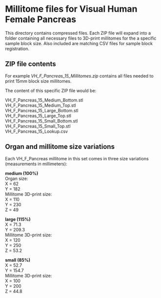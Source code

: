 # Millitome files for Visual Human Female Pancreas

This directory contains compressed files. Each ZIP file will expand into a folder containing all necessary files to 3D-print millitomes for the a specific sample block size. Also included are matching CSV files for sample block registration.

## ZIP file contents

<p>For example <em>VH_F_Pancreas_15_Millitomes.zip</em> contains all files needed to print 15mm block size millitomes.</p>

<p>The content of this specific ZIP file would be:</p>

VH_F_Pancreas_15_Medium_Bottom.stl<br>
VH_F_Pancreas_15_Medium_Top.stl<br>
VH_F_Pancreas_15_Large_Bottom.stl<br>
VH_F_Pancreas_15_Large_Top.stl<br>
VH_F_Pancreas_15_Small_Bottom.stl<br>
VH_F_Pancreas_15_Small_Top.stl<br>
VH_F_Pancreas_15_Lookup.csv<br>

## Organ and millitome size variations

<p>Each VH_F_Pancreas millitome in this set comes in three size variations (measurements in millimeters):</p>

<strong>medium (100%)</strong><br>
Organ size:<br>
X = 62<br>
Y = 182<br>
Millitome 3D-print size:<br>
X = 110<br>
Y = 230<br>
Z = 49<br>

<strong>large (115%)</strong><br>
X = 71.3<br>
Y = 209.3<br>
Millitome 3D-print size:<br>
X = 120<br>
Y = 250<br>
Z = 53.2<br>

<strong>small (85%)</strong><br>
X = 52.7<br>
Y = 154.7<br>
Millitome 3D-print size:<br>
X = 100<br>
Y = 200<br>
Z = 44.8<br>
